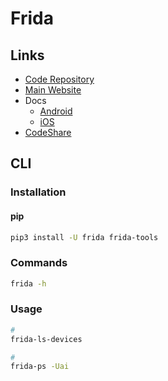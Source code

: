# Frida

## Links

- [Code Repository](https://github.com/frida/frida)
- [Main Website](https://frida.re/)
- Docs
  - [Android](https://frida.re/docs/android/)
  - [iOS](https://frida.re/docs/ios/)
- [CodeShare](https://codeshare.frida.re/)

## CLI

### Installation

#### pip

```sh
pip3 install -U frida frida-tools
```

### Commands

```sh
frida -h
```

### Usage

```sh
#
frida-ls-devices

#
frida-ps -Uai
```

<!--
frida --codeshare sowdust/universal-android-ssl-pinning-bypass-2 -f com.example.app -U

frida \
  –U \
  –f com.example.app \
  –l ./my-scrypt.js \
  --no-pause

frida-dexdump -p <pid> -U

frida-ps -D <device-id> -a

frida-trace -U -i open rock_paper_scissors
-->
